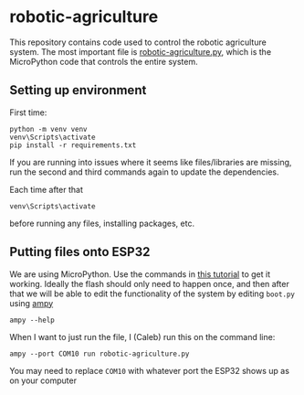 # robotic-agriculture
This repository contains code used to control the robotic agriculture system. The most important file is [robotic-agriculture.py](robotic-agriculture.py), which is the MicroPython code that controls the entire system.
## Setting up environment

First time:
```
python -m venv venv
venv\Scripts\activate
pip install -r requirements.txt
```
If you are running into issues where it seems like files/libraries are missing, run the second and third commands again to update the dependencies.

Each time after that
```
venv\Scripts\activate
```
before running any files, installing packages, etc.

## Putting files onto ESP32
We are using MicroPython. Use the commands in [this tutorial](https://docs.micropython.org/en/latest/esp32/tutorial/intro.html) to get it working. Ideally the flash should only need to happen once, and then after that we will be able to edit the functionality of the system by editing `boot.py` using [ampy](https://github.com/scientifichackers/ampy)
```
ampy --help
```

When I want to just run the file, I (Caleb) run this on the command line:
```
ampy --port COM10 run robotic-agriculture.py
```
You may need to replace `COM10` with whatever port the ESP32 shows up as on your computer

